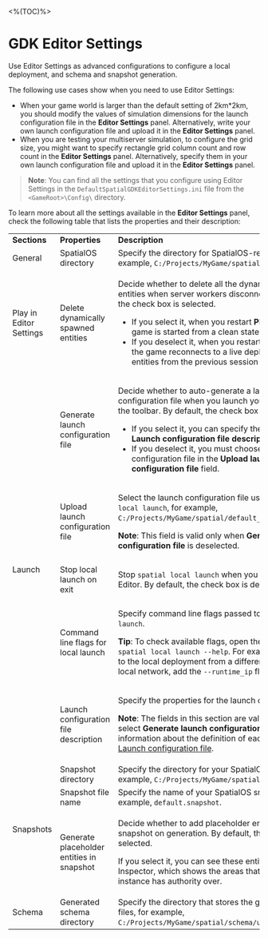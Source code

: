 <%(TOC)%>
# GDK Editor Settings

Use Editor Settings as advanced configurations to configure a local deployment, and schema and snapshot generation.

The following use cases show when you need to use Editor Settings:

- When your game world is larger than the default setting of 2km*2km, you should modify the values of simulation dimensions for the launch configuration file in the **Editor Settings** panel. Alternatively, write your own launch configuration file and upload it in the **Editor Settings** panel.
- When you are testing your multiserver simulation, to configure the grid size, you might want to specify rectangle grid column count and row count in the **Editor Settings** panel. Alternatively, specify them in your own launch configuration file and upload it in the **Editor Settings** panel.

> **Note**: You can find all the settings that you configure using Editor Settings in the `DefaultSpatialGDKEditorSettings.ini` file from the `<GameRoot>\Config\` directory.

To learn more about all the settings available in the **Editor Settings** panel, check the following table that lists the properties and their description:

<table>
<tbody>
<tr>
<td><strong>Sections</strong></td>
<td><strong>Properties</strong></td>
<td><strong>Description</strong></td>
</tr>
<tr>
<td>General</td>
<td><span style="font-weight: 400;">SpatialOS directory</span></td>
<td><span style="font-weight: 400;">Specify the directory for SpatialOS-related files, for example, <code>C:/Projects/MyGame/spatial/</code>.</td>
</tr>
<tr>
<td>Play in Editor Settings</td>
<td>Delete dynamically spawned entities</td>
<td>
<p>Decide whether to delete all the dynamically spawned entities when server workers disconnect. By default, the check box is selected.</p>
<ul>
<li>If you select it, when you restart <strong>Play In Editor</strong>, the game is started from a clean state.</li>
<li>If you deselect it, when you restart <strong>Play In Editor</strong>, the game reconnects to a live deployment with entities from the previous session present.</li>
</ul>
</td>
</tr>
<tr>
<td rowspan="5">Launch</td>
<td>Generate launch configuration file</td>
<td>
<p>Decide whether to auto-generate a launch configuration file when you launch your project through the toolbar. By default, the check box is selected.</span></p>
<ul>
<li>If you select it, you can specify the properties in the <strong>Launch configuration file description</strong> section.</span></li>
<li>If you deselect it, you must choose your own launch configuration file in the <strong>Upload launch configuration file</strong> field.</li>
</ul>
</td>
</tr>
<tr>
<td>Upload launch configuration file</td>
<td>
  <p>Select the launch configuration file used for <code>spatial local launch</code>, for example, <code>C:/Projects/MyGame/spatial/default_launch.json</code>.</p>
<p><span style="font-weight: 400;"><strong>Note</strong>: This field is valid only when <strong>Generate launch configuration file</strong> is deselected.</span></p>
</td>
</tr>
<tr>
<td>Stop local launch on exit</td>
<td>
<p>Stop <code>spatial local launch</code> when you shut down Unreal Editor. By default, the check box is deselected.</p>
</td>
</tr>
<tr>
<td>Command line flags for local launch</td>
<td>
<p>Specify command line flags passed to <code>spatial local launch</code>.</p>
<p><strong>Tip</strong>: To check available flags, open the CLI and run <code>spatial local launch --help</code>. For example, to connect to the local deployment from a different machine on the local network, add the <code>--runtime_ip</code> flag.</p>
</td>
</tr>
<tr>
<td>Launch configuration file description</td>
<td>
<p>Specify the properties for the launch configuration file.</p>
<p><strong>Note</strong>: The fields in this section are valid only when you select <strong>Generate launch configuration file</strong>. For information about the definition of each property, see <a href="https://docs.improbable.io/reference/13.7/shared/project-layout/launch-config">Launch configuration file</a>.</p>
</td>
</tr>
<tr>
<td rowspan="3">Snapshots</td>
<td>Snapshot directory</td>
<td>Specify the directory for your SpatialOS snapshot, for example, <code>C:/Projects/MyGame/spatial/snapshots/</code>.</td>
</tr>
<tr>
<td>Snapshot file name</td>
<td>Specify the name of your SpatialOS snapshot file, for example, <code>default.snapshot</code>.</td>
</tr>
<tr>
<td>Generate placeholder entities in snapshot</td>
<td>
<p>Decide whether to add placeholder entities to the snapshot on generation. By default, the check box is selected.</span></p>
<p>If you select it, you can see these entities in the Inspector, which shows the areas that a server-worker instance has authority over.</p>
</td>
</tr>
<tr>
<td>Schema</td>
<td>Generated schema directory</td>
<td>Specify the directory that stores the generated schema files, for example, <code>C:/Projects/MyGame/spatial/schema/unreal/generated/</code>.</td>
</tr>
</tbody>
</table>
